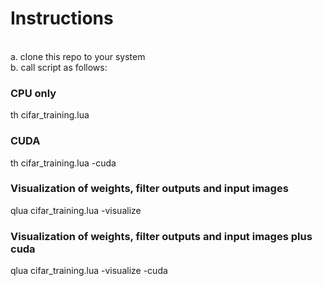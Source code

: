 # Instructions
<br />
a. clone this repo to your system<br />
b. call script as follows:<br />

### CPU only <br />
th cifar_training.lua <br />
### CUDA  <br />
th cifar_training.lua -cuda<br />
### Visualization of weights, filter outputs and input images <br />
qlua  cifar_training.lua -visualize <br />
### Visualization of weights, filter outputs and input images plus cuda <br />
qlua  cifar_training.lua -visualize -cuda<br />
 
